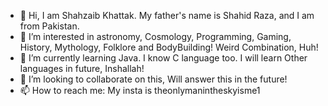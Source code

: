 - 👋 Hi, I am Shahzaib Khattak. My father's name is Shahid Raza, and I am from Pakistan.
- 👀 I’m interested in astronomy, Cosmology, Programming, Gaming, History, Mythology, Folklore and BodyBuilding! Weird Combination, Huh!
- 🌱 I’m currently learning Java. I know C language too. I will learn Other languages in future, Inshallah!
- 💞️ I’m looking to collaborate on this, Will answer this in the future!
- 📫 How to reach me: My insta is theonlymanintheskyisme1

<!---
Muhammad-Shahzaib-ktk/Muhammad-Shahzaib-ktk is a ✨ special ✨ repository because its `README.md` (this file) appears on your GitHub profile.
You can click the Preview link to take a look at your changes.
--->
